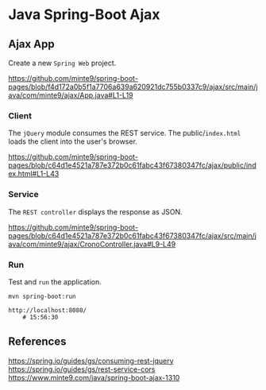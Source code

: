 # Java Spring-Boot Ajax

## Ajax App

Create a new `Spring Web` project.

https://github.com/minte9/spring-boot-pages/blob/f4d172a0b5f1a7706a639a620921dc755b0337c9/ajax/src/main/java/com/minte9/ajax/App.java#L1-L19

### Client

The `jQuery` module consumes the REST service.
The public/`index.html` loads the client into the user's browser.

https://github.com/minte9/spring-boot-pages/blob/c64d1e4521a787e372b0c61fabc43f67380347fc/ajax/public/index.html#L1-L43

### Service

The `REST controller` displays the response as JSON.

https://github.com/minte9/spring-boot-pages/blob/c64d1e4521a787e372b0c61fabc43f67380347fc/ajax/src/main/java/com/minte9/ajax/CronoController.java#L9-L49

### Run

Test and `run` the application.

~~~
mvn spring-boot:run

http://localhost:8080/
    # 15:56:30
~~~

## References

https://spring.io/guides/gs/consuming-rest-jquery  
https://spring.io/guides/gs/rest-service-cors  
https://www.minte9.com/java/spring-boot-ajax-1310
